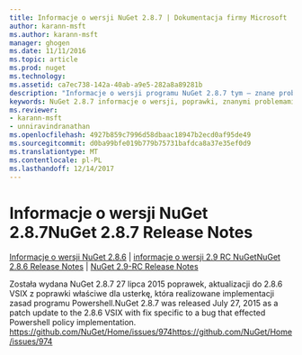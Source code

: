```yaml
---
title: Informacje o wersji NuGet 2.8.7 | Dokumentacja firmy Microsoft
author: karann-msft
ms.author: karann-msft
manager: ghogen
ms.date: 11/11/2016
ms.topic: article
ms.prod: nuget
ms.technology: 
ms.assetid: ca7ec738-142a-40ab-a9e5-282a8a89281b
description: "Informacje o wersji programu NuGet 2.8.7 tym — znane problemy, poprawki, dodatkowe funkcje i dcr."
keywords: NuGet 2.8.7 informacje o wersji, poprawki, znanymi problemami, nowe funkcje, dcr
ms.reviewer:
- karann-msft
- unniravindranathan
ms.openlocfilehash: 4927b859c7996d58dbaac18947b2ecd0af95de49
ms.sourcegitcommit: d0ba99bfe019b779b75731bafdca8a37e35ef0d9
ms.translationtype: MT
ms.contentlocale: pl-PL
ms.lasthandoff: 12/14/2017
---
```

# <a name="nuget-287-release-notes"></a><span data-ttu-id="2db1f-104">Informacje o wersji NuGet 2.8.7</span><span class="sxs-lookup"><span data-stu-id="2db1f-104">NuGet 2.8.7 Release Notes</span></span>

<span data-ttu-id="2db1f-105">[Informacje o wersji NuGet 2.8.6](../release-notes/nuget-2.8.6.md) | [informacje o wersji 2.9 RC NuGet](../release-notes/nuget-2.9-RC.md)</span><span class="sxs-lookup"><span data-stu-id="2db1f-105">[NuGet 2.8.6 Release Notes](../release-notes/nuget-2.8.6.md) | [NuGet 2.9-RC Release Notes](../release-notes/nuget-2.9-RC.md)</span></span>

<span data-ttu-id="2db1f-106">Została wydana NuGet 2.8.7 27 lipca 2015 poprawek, aktualizacji do 2.8.6 VSIX z poprawki właściwe dla usterkę, która realizowane implementacji zasad programu Powershell.</span><span class="sxs-lookup"><span data-stu-id="2db1f-106">NuGet 2.8.7 was released July 27, 2015 as a patch update to the 2.8.6 VSIX with fix specific to a bug that effected Powershell policy implementation.</span></span>
[<span data-ttu-id="2db1f-107">https://github.com/NuGet/Home/issues/974</span><span class="sxs-lookup"><span data-stu-id="2db1f-107">https://github.com/NuGet/Home/issues/974</span></span>](https://github.com/NuGet/Home/issues/974)